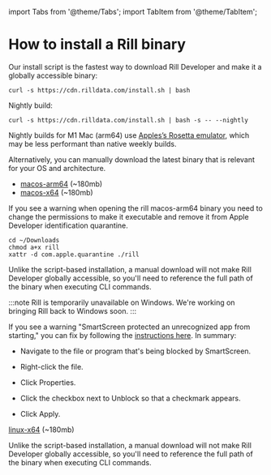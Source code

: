 import Tabs from '@theme/Tabs';
import TabItem from '@theme/TabItem';

# How to install a Rill binary
Our install script is the fastest way to download Rill Developer and make it a globally accessible binary:
```
curl -s https://cdn.rilldata.com/install.sh | bash
```

Nightly build:
```
curl -s https://cdn.rilldata.com/install.sh | bash -s -- --nightly
```

Nightly builds for M1 Mac (arm64) use [Apples’s Rosetta emulator](https://support.apple.com/en-us/HT211861), which may be less performant than native weekly builds. 

Alternatively, you can manually download the latest binary that is relevant for your OS and architecture.

<Tabs >
  <TabItem label="MacOS" value="mac">

- [macos-arm64](https://cdn.rilldata.com/rill/latest/macos-arm64/rill) (~180mb)
- [macos-x64](https://cdn.rilldata.com/rill/latest/macos-x64/rill) (~180mb) 

If you see a warning when opening the rill macos-arm64 binary you need to change the permissions to make it executable and remove it from Apple Developer identification quarantine.
```
cd ~/Downloads
chmod a+x rill
xattr -d com.apple.quarantine ./rill
```
Unlike the script-based installation, a manual download will not make Rill Developer globally accessible, so you'll need to reference the full path of the binary when executing CLI commands.  
    
  </TabItem>
  <TabItem label="Windows" value="win">

:::note
Rill is temporarily unavailable on Windows. We're working on bringing Rill back to Windows soon.
:::


If you see a warning "SmartScreen protected an unrecognized app from starting," you can fix by following the [instructions here](https://www.windowscentral.com/how-fix-app-has-been-blocked-your-protection-windows-10#open). In summary:
- Navigate to the file or program that's being blocked by SmartScreen.
- Right-click the file.
- Click Properties.
- Click the checkbox next to Unblock so that a checkmark appears.
- Click Apply.


  </TabItem>
  <TabItem label="Linux" value="linux">

[linux-x64](https://cdn.rilldata.com/rill/latest/linux-x64/rill) (~180mb)

Unlike the script-based installation, a manual download will not make Rill Developer globally accessible, so you'll need to reference the full path of the binary when executing CLI commands.  

  </TabItem>
</Tabs>
